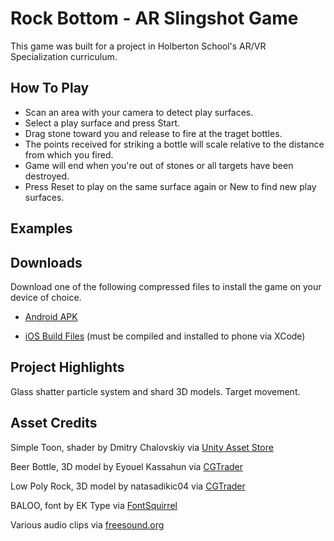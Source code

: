 # Rock Bottom - AR Slingshot Game

This game was built for a project in Holberton School's AR/VR Specialization curriculum.

## How To Play

- Scan an area with your camera to detect play surfaces.
- Select a play surface and press Start.
- Drag stone toward you and release to fire at the traget bottles.
- The points received for striking a bottle will scale relative to the distance from which you fired.
- Game will end when you're out of stones or all targets have been destroyed.
- Press Reset to play on the same surface again or New to find new play surfaces.

## Examples

## Downloads

Download one of the following compressed files to install the game on your device of choice.

- [Android APK](https://drive.google.com/file/d/1-ZsnYmRaxK3keVd6j8-e-wvoG2fXi0Tw/view?usp=sharing)

- [iOS Build Files](https://drive.google.com/file/d/1jhHqfcCUm_0Vr_afZ9s6T5bD98Zytdtw/view?usp=sharing) (must be compiled and installed to phone via XCode)

## Project Highlights

Glass shatter particle system and shard 3D models. Target movement.

## Asset Credits

Simple Toon, shader by Dmitry Chalovskiy via [Unity Asset Store](https://assetstore.unity.com/packages/vfx/shaders/simple-toon-185038)

Beer Bottle, 3D model by Eyouel Kassahun via [CGTrader](https://www.cgtrader.com/free-3d-models/food/beverage/beer-bottle-5d33e0ea-9438-4d08-97fc-f153214ff087)

Low Poly Rock, 3D model by natasadikic04 via [CGTrader](https://www.cgtrader.com/free-3d-models/various/various-models/low-poly-rock-6ba75afe-0323-46c5-a46b-618b626302f9)

BALOO, font by EK Type via [FontSquirrel](https://www.fontsquirrel.com/fonts/baloo)

Various audio clips via [freesound.org](https://www.freesound.org)

